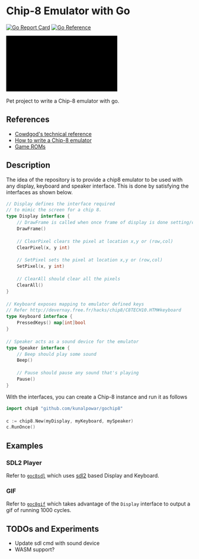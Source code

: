 # Chip-8 Emulator with Go 
[![Go Report Card](https://goreportcard.com/badge/github.com/kunalpowar/gochip8)](https://goreportcard.com/report/github.com/kunalpowar/gochip8)
[![Go Reference](https://pkg.go.dev/badge/github.com/kunalpowar/gochip8.svg)](https://pkg.go.dev/github.com/kunalpowar/gochip8)

<img src="assets/chip-8.gif" alt="Chip 8 Picture ROM generated by code" style="width:300px;"/>

Pet project to write a Chip-8 emulator with go.

## References
* [Cowdgod's technical reference](http://devernay.free.fr/hacks/chip8/C8TECH10.HTM)
* [How to write a Chip-8 emulator](http://www.multigesture.net/articles/how-to-write-an-emulator-chip-8-interpreter/)
* [Game ROMs](https://github.com/mir3z/chip8-emu/tree/master/roms)

## Description

The idea of the repository is to provide a chip8 emulator to be used with any display, keyboard and speaker interface. This is done by satisfying the interfaces as shown below.

```go
// Display defines the interface required
// to mimic the screen for a chip 8.
type Display interface {
	// DrawFrame is called when once frame of display is done setting/clearing
	DrawFrame()

	// ClearPixel clears the pixel at location x,y or (row,col)
	ClearPixel(x, y int)

	// SetPixel sets the pixel at location x,y or (row,col)
	SetPixel(x, y int)

	// ClearAll should clear all the pixels
	ClearAll()
}

// Keyboard exposes mapping to emulator defined keys
// Refer http://devernay.free.fr/hacks/chip8/C8TECH10.HTM#keyboard
type Keyboard interface {
	PressedKeys() map[int]bool
}

// Speaker acts as a sound device for the emulator
type Speaker interface {
	// Beep should play some sound
	Beep()

	// Pause should pause any sound that's playing
	Pause()
}
```

With the interfaces, you can create a Chip-8 instance and run it as follows

```go
import chip8 "github.com/kunalpowar/gochip8"

c := chip8.New(myDisplay, myKeyboard, mySpeaker)
c.RunOnce()
```

## Examples

### SDL2 Player
Refer to [`goc8sdl`](/cmd/goc8sdl/main.go) which uses [sdl2](https://github.com/veandco/go-sdl2) based Display and Keyboard.

### GIF
Refer to [`goc8gif`](/cmd/goc8gif/main.go) which takes advantage of the `Display` interface to output a gif of running 1000 cycles.

## TODOs and Experiments
* Update sdl cmd with sound device
* WASM support?